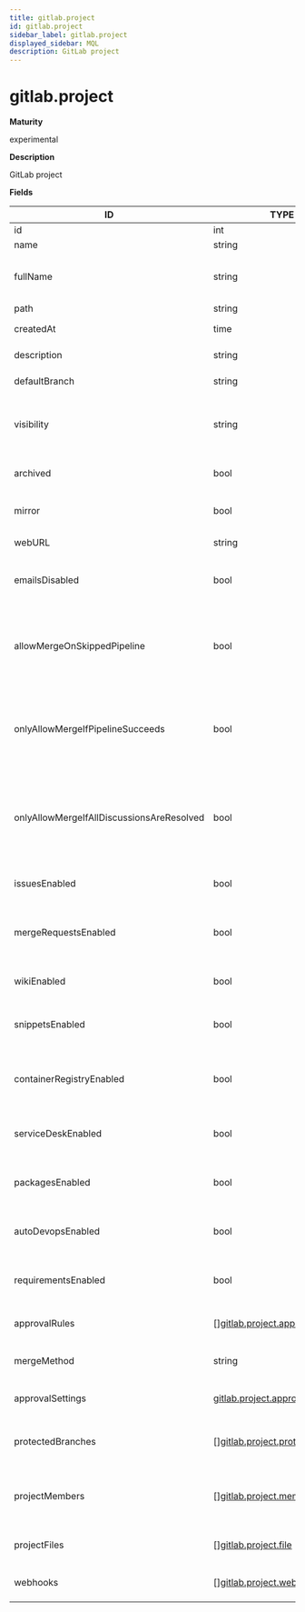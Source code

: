 ```yaml
---
title: gitlab.project
id: gitlab.project
sidebar_label: gitlab.project
displayed_sidebar: MQL
description: GitLab project
---
```


# gitlab.project

**Maturity**

experimental

**Description**

GitLab project

**Fields**

| ID                                        | TYPE                                                                          | DESCRIPTION                                                                    |
| ----------------------------------------- | ----------------------------------------------------------------------------- | ------------------------------------------------------------------------------ |
| id                                        | int                                                                           | Project ID                                                                     |
| name                                      | string                                                                        | Project name                                                                   |
| fullName                                  | string                                                                        | The full name of the project, including the namespace                          |
| path                                      | string                                                                        | Project path                                                                   |
| createdAt                                 | time                                                                          | Create date of the project                                                     |
| description                               | string                                                                        | Project description                                                            |
| defaultBranch                             | string                                                                        | Default Git branch                                                             |
| visibility                                | string                                                                        | The project's visibility level: private, internal, or public                   |
| archived                                  | bool                                                                          | Whether the project is archived                                                |
| mirror                                    | bool                                                                          | Whether the project is a mirror                                                |
| webURL                                    | string                                                                        | URL of the project                                                             |
| emailsDisabled                            | bool                                                                          | Whether project email notifications are disabled                               |
| allowMergeOnSkippedPipeline               | bool                                                                          | Whether merging merge requests is allowed when a pipeline is skipped           |
| onlyAllowMergeIfPipelineSucceeds          | bool                                                                          | Whether merging merge requests is allowed only if the pipelines succeed        |
| onlyAllowMergeIfAllDiscussionsAreResolved | bool                                                                          | Whether merging merge requests is allowed only if all discussions are resolved |
| issuesEnabled                             | bool                                                                          | Whether the issues feature is enabled                                          |
| mergeRequestsEnabled                      | bool                                                                          | Whether the merge request feature is enabled                                   |
| wikiEnabled                               | bool                                                                          | Whether the wiki feature is enabled                                            |
| snippetsEnabled                           | bool                                                                          | Whether the snippets feature is enabled                                        |
| containerRegistryEnabled                  | bool                                                                          | Whether the container registry feature is enabled                              |
| serviceDeskEnabled                        | bool                                                                          | Whether the Service Desk feature is enabled                                    |
| packagesEnabled                           | bool                                                                          | Whether the packages feature is enabled                                        |
| autoDevopsEnabled                         | bool                                                                          | Whether the Auto DevOps feature is enabled                                     |
| requirementsEnabled                       | bool                                                                          | Whether the requirements feature is enabled                                    |
| approvalRules                             | &#91;&#93;[gitlab.project.approvalRule](gitlab.project.approvalrule.md)       | Approval rules for the project                                                 |
| mergeMethod                               | string                                                                        | Merge methods for the project                                                  |
| approvalSettings                          | [gitlab.project.approvalSetting](gitlab.project.approvalsetting.md)           | Approval settings for the project                                              |
| protectedBranches                         | &#91;&#93;[gitlab.project.protectedBranch](gitlab.project.protectedbranch.md) | Protected branches settings for the project                                    |
| projectMembers                            | &#91;&#93;[gitlab.project.member](gitlab.project.member.md)                   | List of members in the project with their roles                                |
| projectFiles                              | &#91;&#93;[gitlab.project.file](gitlab.project.file.md)                       | List of files in the project repository                                        |
| webhooks                                  | &#91;&#93;[gitlab.project.webhook](gitlab.project.webhook.md)                 | List of webhooks for the project                                               |
